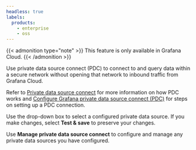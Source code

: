 ```yaml
---
headless: true
labels:
  products:
    - enterprise
    - oss
---
```


[//]: # 'This file documents the Private data source section for data sources.'
[//]: # 'This shared file is included in these locations:'
[//]: # '/grafana/docs/sources/datasources/pyroscope/configure-pyroscope-data-source.md'
[//]: # '/grafana/docs/sources/datasources/tempo/configure-tempo-data-source.md'
[//]: # 'If you make changes to this file, verify that the meaning and content are not changed in any place where the file is included.'
[//]: # 'Any links should be fully qualified and not relative: /docs/grafana/ instead of ../grafana/.'

<!-- Procedure for using private data source connect section in the data sources -->
{{< admonition type="note" >}}
This feature is only available in Grafana Cloud.
{{< /admonition >}}

Use private data source connect (PDC) to connect to and query data within a secure network without opening that network to inbound traffic from Grafana Cloud.

Refer to [Private data source connect](https://grafana.com/docs/grafana-cloud/connect-externally-hosted/private-data-source-connect/) for more information on how PDC works and [Configure Grafana private data source connect (PDC)](https://grafana.com/docs/grafana-cloud/connect-externally-hosted/private-data-source-connect/configure-pdc/#configure-grafana-private-data-source-connect-pdc) for steps on setting up a PDC connection.

Use the drop-down box to select a configured private data source. If you make changes, select **Test & save** to preserve your changes.

Use **Manage private data source connect** to configure and manage any private data sources you have configured.
